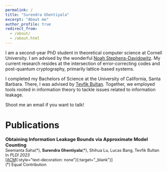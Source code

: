 ```yaml
---
permalink: /
title: "Surendra Ghentiyala"
excerpt: "About me"
author_profile: true
redirect_from: 
  - /about/
  - /about.html
---
```


I am a second-year PhD student in theoretical computer science at Cornell University. I am advised by the wonderful [Noah Stephens-Davidowitz](https://noahsd.com/). My current research resides at the intersection of error-correcting codes and post-quantum cryptography, primarily lattice-based systems.

I completed my Bachelors of Science at the University of California, Santa Barbara. There, I was advised by [Tevfik Bultan](https://sites.cs.ucsb.edu/~bultan/). Together, we employed tools rooted in information theory to tackle issues related to information leakage.

Shoot me an email if you want to talk!

Publications
======
<span style="font-size:1.05em;">**Obtaining Information Leakage Bounds via Approximate Model Counting**</span>  
<span style="font-size:0.9em;">
Seemanta Saha(\*), **Surendra Ghentiyala**(\*), Shihua Lu, Lucas Bang, Tevfik Bultan<br>
In *PLDI 2023*<br>
[[ACM](https://dl.acm.org/doi/abs/10.1145/3591281){:style="text-decoration: none"}{:target="_blank"}]<br>
(\*) Equal Contribution 
</span>
